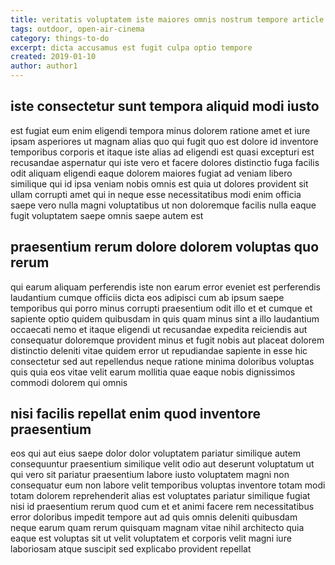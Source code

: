 ```yaml
---
title: veritatis voluptatem iste maiores omnis nostrum tempore article 1123
tags: outdoor, open-air-cinema
category: things-to-do
excerpt: dicta accusamus est fugit culpa optio tempore
created: 2019-01-10
author: author1
---
```


## iste consectetur sunt tempora aliquid modi iusto

est fugiat eum enim eligendi tempora minus dolorem ratione amet et iure ipsam asperiores ut magnam alias quo qui fugit quo est dolore id inventore temporibus corporis et itaque iste alias ad eligendi est quasi excepturi est recusandae aspernatur qui iste vero et facere dolores distinctio fuga facilis odit aliquam eligendi eaque dolorem maiores fugiat ad veniam libero similique qui id ipsa veniam nobis omnis est quia ut dolores provident sit ullam corrupti amet qui in neque esse necessitatibus modi enim officia saepe vero nulla magni voluptatibus ut non doloremque facilis nulla eaque fugit voluptatem saepe omnis saepe autem est

## praesentium rerum dolore dolorem voluptas quo rerum

qui earum aliquam perferendis iste non earum error eveniet est perferendis laudantium cumque officiis dicta eos adipisci cum ab ipsum saepe temporibus qui porro minus corrupti praesentium odit illo et et cumque et sapiente optio quidem quibusdam in quis quam minus sint a illo laudantium occaecati nemo et itaque eligendi ut recusandae expedita reiciendis aut consequatur doloremque provident minus et fugit nobis aut placeat dolorem distinctio deleniti vitae quidem error ut repudiandae sapiente in esse hic consectetur sed aut repellendus neque ratione minima doloribus voluptas quis quia eos vitae velit earum mollitia quae eaque nobis dignissimos commodi dolorem qui omnis

## nisi facilis repellat enim quod inventore praesentium

eos qui aut eius saepe dolor dolor voluptatem pariatur similique autem consequuntur praesentium similique velit odio aut deserunt voluptatum ut qui vero sit pariatur praesentium labore iusto voluptatem magni non consequatur eum non labore velit temporibus voluptas inventore totam modi totam dolorem reprehenderit alias est voluptates pariatur similique fugiat nisi id praesentium rerum quod cum et et animi facere rem necessitatibus error doloribus impedit tempore aut ad quis omnis deleniti quibusdam neque earum quam rerum quisquam magnam vitae nihil architecto quia eaque est voluptas sit ut velit voluptatem et corporis velit magni iure laboriosam atque suscipit sed explicabo provident repellat

